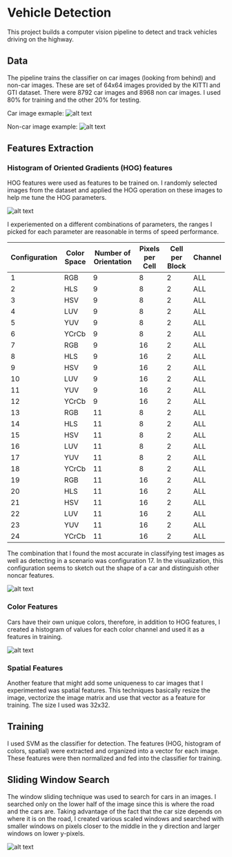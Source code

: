 # Vehicle Detection
This project builds a computer vision pipeline to detect and track vehicles driving on the highway.

## Data
The pipeline trains the classifier on car images (looking from behind) and non-car images. These are set of 64x64 images provided by the KITTI and GTI dataset. There were 8792 car images and 8968 non car images. I used 80% for training and the other 20% for testing.

Car image exmaple:
![alt text][car_image]

Non-car image example:
![alt text][noncar_image]

## Features Extraction
### Histogram of Oriented Gradients (HOG) features
HOG features were used as features to be trained on. I randomly selected images from the dataset and applied the HOG operation on these images to help me tune the HOG parameters.

![alt text][hog_viz]

I experiemented on a different combinations of parameters, the ranges I picked for each parameter are reasonable in terms of speed performance.

| Configuration | Color Space | Number of Orientation | Pixels per Cell | Cell per Block | Channel |
| --------------|-------------|-----------------------|-----------------|----------------|---------|
| 1             | RGB         | 9                     | 8               | 2              | ALL     |
| 2             | HLS         | 9                     | 8               | 2              | ALL     |
| 3             | HSV         | 9                     | 8               | 2              | ALL     |
| 4             | LUV         | 9                     | 8               | 2              | ALL     |
| 5             | YUV         | 9                     | 8               | 2              | ALL     |
| 6             | YCrCb       | 9                     | 8               | 2              | ALL     |
| 7             | RGB         | 9                     | 16              | 2              | ALL     |
| 8             | HLS         | 9                     | 16              | 2              | ALL     |
| 9             | HSV         | 9                     | 16              | 2              | ALL     |
| 10            | LUV         | 9                     | 16              | 2              | ALL     |
| 11            | YUV         | 9                     | 16              | 2              | ALL     |
| 12            | YCrCb       | 9                     | 16              | 2              | ALL     |
| 13            | RGB         | 11                    | 8               | 2              | ALL     |
| 14            | HLS         | 11                    | 8               | 2              | ALL     |
| 15            | HSV         | 11                    | 8               | 2              | ALL     |
| 16            | LUV         | 11                    | 8               | 2              | ALL     |
| 17            | YUV         | 11                    | 8               | 2              | ALL     |
| 18            | YCrCb       | 11                    | 8               | 2              | ALL     |
| 19            | RGB         | 11                    | 16              | 2              | ALL     |
| 20            | HLS         | 11                    | 16              | 2              | ALL     |
| 21            | HSV         | 11                    | 16              | 2              | ALL     |
| 22            | LUV         | 11                    | 16              | 2              | ALL     |
| 23            | YUV         | 11                    | 16              | 2              | ALL     |
| 24            | YCrCb       | 11                    | 16              | 2              | ALL     |

The combination that I found the most accurate in classifying test images as well as detecting in a scenario was configuration 17.
In the visualization, this configuration seems to sketch out the shape of a car and distinguish other noncar features.

![alt text][final_hog_config]

### Color Features

Cars have their own unique colors, therefore, in addition to HOG features, I created a histogram of values for each color channel and used it as a features in training.

![alt text][color_hist]

### Spatial Features
Another feature that might add some uniqueness to car images that I experimented was spatial features. This techniques basically resize the image, vectorize the image matrix and use that vector as a feature for training. The size I used was 32x32.

## Training
I used SVM as the classifier for detection. The features (HOG, histogram of colors, spatial) were extracted and organized into a vector for each image. These features were then normalized and fed into the classifier for training.

## Sliding Window Search
The window sliding technique was used to search for cars in an images. I searched only on the lower half of the image since this is where the road and the cars are. Taking advantage of the fact that the car size depends on where it is on the road, I created various scaled windows and searched with smaller windows on pixels closer to the middle in the y direction and larger windows on lower y-pixels.

![alt text][sliding_window]

[car_image]: https://raw.github.com/tkkhuu/VehicleDetection/master/readme_img/car_image.png "Car Image"
[noncar_image]: https://raw.github.com/tkkhuu/VehicleDetection/master/readme_img/noncar_image.png "Non Car Image"
[hog_viz]: https://raw.github.com/tkkhuu/VehicleDetection/master/readme_img/hog_viz.png "Visualizing HOG"
[final_hog_config]: https://raw.github.com/tkkhuu/VehicleDetection/master/readme_img/final_hog_config.png "Final HOG Config"
[color_hist]: https://raw.github.com/tkkhuu/VehicleDetection/master/readme_img/color_hist.png "Color Histogram"
[sliding_window]: https://raw.github.com/tkkhuu/VehicleDetection/master/readme_img/sliding_window.png "Sliding Window"